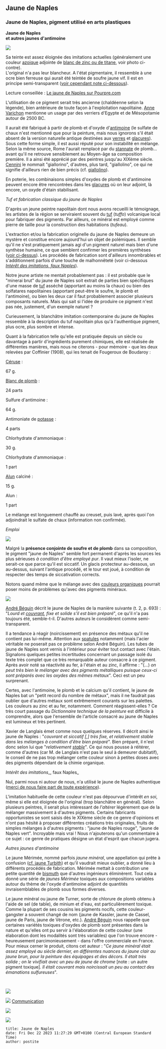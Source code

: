 ## Jaune de Naples
### Jaune de Naples, pigment utilisé en arts plastiques
 **Jaune de Naples  
et autres jaunes d'antimoine**

![](images/jaunedenaplesimitation.jpg)

Sa teinte est assez éloignée des imitations actuelles (généralement une couleur [azoique](azoiques.html) adjointe de [blanc de zinc ou de titane](blancssynthetiques.html), voir photo ci-contre).  
L'original n'a pas leur blancheur. A l'état pigmentaire, il ressemble à une ocre bien ferreuse qui aurait été teintée de soufre jaune vif. Il est en principe semi-transparent ([voir cependant note ci-dessous](jaunedenaples.html#transpar)).

Lecture conseillée : [Le jaune de Naples sur Pourpre.com](http://pourpre.com/chroma/dico.php?typ=fiche&&ent=naples)

L'utilisation de ce pigment serait très ancienne (chaldéenne selon la légende), bien antérieure de toute façon à l'exploitation napolitaine. [Anne Varichon](livres.html#annevarichon) mentionne un usage par des verriers d'Egypte et de Mésopotamie autour de 2500 BC.

Il aurait été fabriqué à partir de plomb et d'oxyde d'[antimoine](antimoine.html) (le sulfate de chaux n'est mentionné que pour la peinture, mais nous ignorons s'il était absent de la version naturelle antique destinées aux [verres](verre.html) et [glaçures](glacure.html)). Sous cette forme simple, il est aussi réputé pour son instabilité en mélange. Selon la même source, Rome l'aurait remplacé par du [stannate](stannate.html) de plomb... avant qu'il ne retrouve sensiblement au Moyen-âge sa composition première. Il a ainsi été apprécié par des peintres jusqu'au XIXème siècle. [Cennini](livres.html#cennini) le nommait "giallorino", d'autres, plus tard, "giallolino", ce qui ne signifie d'ailleurs rien de bien précis (cf. [giallolino](laquesanciennes.html#laquedegaude)).

En poterie, les combinaisons simples d'oxydes de plomb et d'antimoine peuvent encore être rencontrées dans les [glaçures](glacure.html) où on leur adjoint, là encore, un oxyde d'étain stabilisant.

_Tuf et fabrication classique du jaune de Naples_

D'après un jeune peintre napolitain dont nous avons recueilli le témoignage, les artistes de la région se serviraient souvent du [tuf](tuf.html) (_tuffo_) volcanique local pour fabriquer des pigments. Par ailleurs, ce minéral est employé comme pierre de taille pour la construction des habitations (_tufeau_).

L'extraction et/ou la fabrication originelle du jaune de Naples demeure un mystère et constitue encore aujourd'hui un objet de polémiques. Il semble qu'il ne s'est pratiquement jamais agi d'un pigment naturel mais bien d'une synthèse humaine, ce que semblent confirmer les premières synthèses ([voir ci-dessus](jaunedenaples.html#antiquite)). Les procédés de fabrication sont d'ailleurs innombrables et s'additionnent parfois d'une touche de malhonnêteté (voir ci-dessous _[Intérêt des imitations, faux Naples](jaunedenaples.html#interetdesimitations)_).

Notre jeune artiste ne mentait probablement pas : il est probable que le "minerai brut" du jaune de Naples soit extrait de parties bien spécifiques d'une masse de [tuf](tuf.html) asséché (apportant au moins la chaux) ou bien des solfatares napolitaines (apportant peut-être le soufre, le plomb et l'antimoine), ou bien les deux car il faut probablement associer plusieurs composants naturels. Mais qui sait si l'idée de produire ce pigment n'est pas née, justement, d'un exemple naturel ?

Curieusement, la blanchâtre imitation contemporaine du jaune de Naples ressemble à la description du tuf napolitain plus qu'à l'authentique pigment, plus ocre, plus sombre et intense.

Quant à la fabrication telle qu'elle est pratiquée depuis un siècle ou davantage à partir d'ingrédients purement chimiques, elle est réalisée de différentes manières, mais nous ne citerons - pour mémoire - que les deux relevées par Coffinier (1908), qui les tenait de Fougeroux de Boudaroy :

[Céruse](ceruse.html) :

67 g.

[Blanc de plomb](ceruse.html) :

24 parts

Sulfure d'antimoine :

64 g.

Antimoniate de [potasse](potasse.html) :

4 parts

Chlorhydrate d'ammoniaque :

30 g.

Chlorhydrate d'ammoniaque :

1 part

[Alun](alun.html) calciné :

15 g.

Alun :

1 part

Le mélange est longuement chauffé au creuset, puis lavé, après quoi l'on adjoindrait le sulfate de chaux (information non confirmée).

_Emploi_

[![](images/attentionsoufre.jpg)](pigments.html#compatibilitesetincompatibilites)

Malgré la **présence conjointe de soufre et de plomb** dans sa composition, le pigment "jaune de Naples" semble fort permanent d'après les sources les plus sérieuses _à condition d'être employé pur_. Il vaut mieux l'isoler, ne serait-ce que parce qu'il est siccatif. Un glacis protecteur au-dessous, un au-dessus, suivant l'antique procédé, et le tour est joué, à condition de respecter des temps de siccativation corrects.

Notons quand même que le mélange avec des [couleurs organiques](organiquesvsinorganiques.html) pourrait poser moins de problèmes qu'avec des pigments minéraux.

[![](images/attentionplomb.jpg)](pigments.html#compatibilitesetincompatibilites)

[André Béguin](livres.html#beguin) décrit le jaune de Naples de la manière suivante (t. 2, p. 693) : "_Lourd et [couvrant](pigments.html#1facteurcouvrantopposetransparence), fixe et solide s'il est bien préparé_", ce qu'il n'a pas toujours été, semble-t-il. D'autres auteurs le considèrent comme semi-transparent.

Il a tendance à réagir (noircissement) en présence des métaux qu'il ne contient pas lui-même. Attention aux [spatules](couteauouspatule.html) notamment (mais l'acier véritable ne poserait pas ce problème selon André Béguin). Les tubes de jaune de Naples sont vernis à l'intérieur pour éviter tout contact avec l'étain. Signalons quelques petites incertitudes concernant un passage isolé du texte très complet que ce très remarquable auteur consacre à ce pigment. Après avoir noté sa réactivité au fer, à l'étain et au zinc, il affirme : "(...) _on peut très bien le mélanger avec des pigments métalliques puisque ceux-ci sont préparés avec les oxydes des mêmes métaux_". Ceci est un peu surprenant.

Certes, avec l'antimoine, le plomb et le calcium qu'il contient, le jaune de Naples bat un "petit record du nombre de métaux", mais il ne faudrait pas oublier que d'autres métaux sont extrêmement courants sur les palettes. Les couleurs au zinc et au fer, notamment. Comment réagissent-elles ? Ce très court passage du _Dictionnaire technique de la peinture_ est difficile à comprendre, alors que l'ensemble de l'article consacré au jaune de Naples est lumineux et très pertinent.

Xavier de Langlais émet comme nous quelques réserves. Il décrit ainsi le jaune de Naples : "_couvrant et siccatif \[,\] très fixe, et relativement stable dans les mélanges à condition d'être bien préparé_". Bien préparé, il n'est donc selon lui que "_relativement [stable](pigments.html#compatibilitesetincompatibilites)_". Ce qui nous pousse à réitérer, comme d'autres (car M. de Langlais n'est pas le seul à demeurer dubitatif), le conseil de ne pas trop mélanger cette couleur sinon à petites doses avec des pigments dépendant de la chimie organique.

_Intérêt des imitations__, faux Naples_

Nul, parmi nous ni autour de nous, n'a utilisé le jaune de Naples authentique ([merci de nous faire part de toute expérience](ecrire.html)).

L'imitation habituelle de cette couleur n'est pas dépourvue d'intérêt _en soi_, même si elle est éloignée de l'original (trop blanchâtre en général). Selon plusieurs peintres, il serait plus intéressant de _l'altérer_ légèrement que de la mélanger massivement à d'autres pigments. Certains fabricants opportunistes se sont saisis dès le XIXème siècle de ce genre d'opinions et n'ont pas hésité à proposer différentes créations très originales, fruits de simples mélanges à d'autres pigments : "jaune de Naples rouge", "jaune de Naples vert". Incroyable mais vrai ! Nous n'ajouterons qu'un commentaire à ce sujet : ce genre de pratiques désigne un état d'esprit que chacun jugera.

_Autres jaunes d'antimoine_

Le jaune Mérimée, nommé parfois _jaune minéral_, une appellation qui prête à confusion ([cf. jaune Turbith](jaunes.html#jaunemineral)) et qu'il vaudrait mieux oublier, a donné lieu à différents procédés de fabrication. Mérimée mettait à contribution une petite quantité de [bismuth](annexe1.html#bi) que d'autres ingénieurs éliminèrent. Tout cela a donné une série de _jaunes Mérimée_ toxiques aux compositions variables autour du thème de l'oxyde d'antimoine adjoint de quantités invraisemblables de plomb sous formes diverses.

Le jaune minéral ou jaune de Turner, sorte de chlorure de plomb obtenu à l'aide de sel (de table), de minium et d'eau, est particulièrement toxique. Comme la plupart de ses cousins les pigments nocifs, cette couleur-gangster a souvent changé de nom (jaune de Kassler, jaune de Cassel, jaune de Paris, jaune de Vérone, etc.). [André Béguin](livres.html#beguin) nous rappelle que certaines variétés toxiques d'oxydes de plomb sont présentes dans la nature et qu'elles ont pu servir à l'élaboration de cette couleur (une élaboration dont les modalités sont très variables) que l'on trouve encore - heureusement parcimonieusement - dans l'offre commerciale en France. Pour mieux cerner le produit, citons cet auteur : "_Ce jaune minéral était assez employé au siècle dernier, en différentes nuances du jaune clair au jaune brun, pour la peinture des équipages et des décors. Il était très solide ; on le vivifiait avec un peu de jaune de chrome_ \[note : un autre pigment toxique\]_. Il était couvrant mais noircissait un peu au contact des émanations sulfureuses_".



 

 ![](images/transparent122x1.gif)

![](images/flechebas.gif) [Communication](http://www.artrealite.com/annonceurs.htm) 

[![](https://cbonvin.fr/sites/regie.artrealite.com/visuels/campagne1.png)](index-2.html#20131014)

![](https://cbonvin.fr/sites/regie.artrealite.com/visuels/campagne2.png)
```
title: Jaune de Naples
date: Fri Dec 22 2023 11:27:29 GMT+0100 (Central European Standard Time)
author: postite
```
